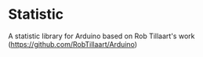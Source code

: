 # Statistic
A statistic library for Arduino based on Rob Tillaart's work (https://github.com/RobTillaart/Arduino)
